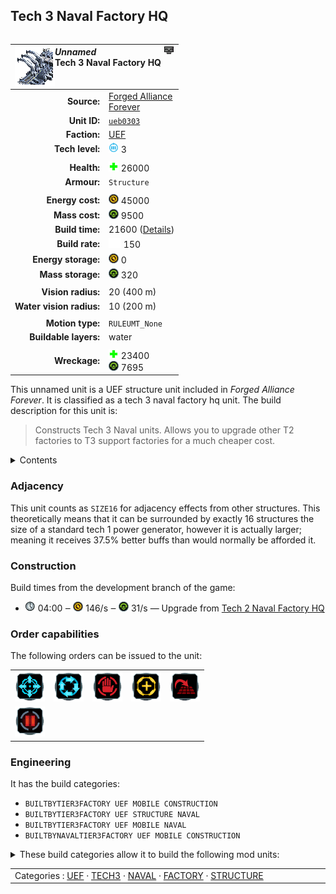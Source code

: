 Tech 3 Naval Factory HQ
----
<table align="right">
    <thead>
        <tr>
            <th align="left" colspan="2">
                <img align="left" src="icons/units/UEB0303_icon.png" title="The unit icon" /><img align="right" src="icons/strategicicons/icon_factoryhq3_naval_rest.png" title="icon_factoryhq3_naval" /><i>Unnamed</i><br />Tech 3 Naval Factory HQ
            </th>
        </tr>
    </thead>
    <tbody>
        <tr>
            <td align="right"><strong>Source:</strong></td>
            <td><a href="Forged Alliance Forever">Forged Alliance<br />Forever</a></td>
        </tr>
        <tr>
            <td align="right"><strong>Unit ID:</strong></td>
            <td><a href="https://github.com/FAForever/fa/D:/faf-development/fa/units/UEB0303/UEB0303_unit.bp"><code>ueb0303</code></a></td>
        </tr>
        <tr>
            <td align="right"><strong>Faction:</strong></td>
            <td><a href="_categories.UEF">UEF</a></td>
        </tr>
        <tr>
            <td align="right"><strong>Tech level:</strong></td>
            <td><img src="icons/T3.png" title="Tech 3" /> 3</td>
        </tr>
        <tr><td align="center" colspan="2"></td></tr>
        <tr>
            <td align="right"><strong>Health:</strong></td>
            <td><img src="icons/health.png" title="Health" /> 26000</td>
        </tr>
        <tr>
            <td align="right"><strong>Armour:</strong></td>
            <td><code>Structure</code></td>
        </tr>
        <tr><td align="center" colspan="2"></td></tr>
        <tr>
            <td align="right"><strong>Energy cost:</strong></td>
            <td><img src="icons/energy.png" title="Energy" /> 45000</td>
        </tr>
        <tr>
            <td align="right"><strong>Mass cost:</strong></td>
            <td><img src="icons/mass.png" title="Mass" /> 9500</td>
        </tr>
        <tr>
            <td align="right"><strong>Build time:</strong></td>
            <td>21600 (<a href="#construction">Details</a>)</td>
        </tr>
        <tr>
            <td align="right"><strong>Build rate:</strong></td>
            <td><img src="icons/build.png" title="Build" /> 150</td>
        </tr>
        <tr>
            <td align="right"><strong>Energy storage:</strong></td>
            <td><img src="icons/energy.png" title="Energy" /> 0</td>
        </tr>
        <tr>
            <td align="right"><strong>Mass storage:</strong></td>
            <td><img src="icons/mass.png" title="Mass" /> 320</td>
        </tr>
        <tr><td align="center" colspan="2"></td></tr>
        <tr>
            <td align="right"><strong>Vision radius:</strong></td>
            <td> <span title="0.40 km, 0.25 mi">20 (400 m)</span></td>
        </tr>
        <tr>
            <td align="right"><strong>Water vision radius:</strong></td>
            <td> <span title="0.20 km, 0.12 mi">10 (200 m)</span></td>
        </tr>
        <tr><td align="center" colspan="2"></td></tr>
        <tr>
            <td align="right"><strong>Motion type:</strong></td>
            <td><code>RULEUMT_None</code></td>
        </tr>
        <tr>
            <td align="right"><strong>Buildable layers:</strong></td>
            <td>water</td>
        </tr>
        <tr><td align="center" colspan="2"></td></tr>
        <tr>
            <td align="right"><strong>Wreckage:</strong></td>
            <td><img src="icons/health.png" title="Health" /> 23400<br /><img src="icons/mass.png" title="Mass" /> 7695</td>
        </tr>
    </tbody>
</table>

This unnamed unit is a UEF structure unit included in *Forged Alliance Forever*.
It is classified as a tech 3 naval factory hq unit.
The build description for this unit is:

<blockquote>Constructs Tech 3 Naval units. Allows you to upgrade other T2 factories to T3 support factories for a much cheaper cost.</blockquote>

<details>
<summary>Contents</summary>

1. – <a href="#adjacency">Adjacency</a>
2. – <a href="#construction">Construction</a>
3. – <a href="#order-capabilities">Order capabilities</a>
4. – <a href="#engineering">Engineering</a>
</details>

### Adjacency
This unit counts as `SIZE16` for adjacency effects from other structures. This theoretically means that it can be surrounded by exactly 16 structures the size of a standard tech 1 power generator, however it is actually larger; meaning it receives 37.5% better buffs than would normally be afforded it. 

### Construction
Build times from the development branch of the game:
* <img src="icons/time.png" title="Time" /> 04:00 ‒ <img src="icons/energy.png" title="Energy" /> 146/s ‒ <img src="icons/mass.png" title="Mass" /> 31/s — Upgrade from <a href="UEB0203">Tech 2 Naval Factory HQ</a>

### Order capabilities
The following orders can be issued to the unit:
<table>
<td><img float="left" src="icons/orders/move.png" title="Move" /></td>
<td><img float="left" src="icons/orders/patrol.png" title="Patrol" /></td>
<td><img float="left" src="icons/orders/stop.png" title="Stop" /></td>
<td><img float="left" src="icons/orders/guard.png" title="Assist" /></td>
<td><img float="left" src="icons/orders/stand-ground.png" title="Fire State" /></td>
<tr>
<td><img float="left" src="icons/orders/pause.png" title="Pause Construction
Pause/unpause current construction order" /></td>
</table>

### Engineering
It has the build categories:
* <code>BUILTBYTIER3FACTORY UEF MOBILE CONSTRUCTION</code>
* <code>BUILTBYTIER3FACTORY UEF STRUCTURE NAVAL</code>
* <code>BUILTBYTIER3FACTORY UEF MOBILE NAVAL</code>
* <code>BUILTBYNAVALTIER3FACTORY UEF MOBILE CONSTRUCTION</code>


<details>
<summary>These build categories allow it to build the following mod units:

</summary>

<table>
    <tr>
        <td><img src="icons/T1.png" title="T1" /></td>
        <td><a href="UEL0105"><img src="icons/units/UEL0105_icon.png" title="Tech 1 Engineer" width="64px" /></a></td>
        <td><a href="UES0203"><img src="icons/units/UES0203_icon.png" title="Tech 1 Attack Submarine" width="64px" /></a></td>
        <td><a href="UES0103"><img src="icons/units/UES0103_icon.png" title="Tech 1 Frigate" width="64px" /></a></td>
    </tr>
    <tr>
        <td><img src="icons/T2.png" title="T2" /></td>
        <td><a href="UEL0208"><img src="icons/units/UEL0208_icon.png" title="Tech 2 Engineer" width="64px" /></a></td>
        <td><a href="XEL0209"><img src="icons/units/XEL0209_icon.png" title="Tech 2 Field Engineer" width="64px" /></a></td>
        <td><a href="XES0102"><img src="icons/units/XES0102_icon.png" title="Tech 2 Torpedo Boat" width="64px" /></a></td>
        <td><a href="UES0201"><img src="icons/units/UES0201_icon.png" title="Tech 2 Destroyer" width="64px" /></a></td>
        <td><a href="UES0202"><img src="icons/units/UES0202_icon.png" title="Tech 2 Cruiser" width="64px" /></a></td>
        <td><a href="XES0205"><img src="icons/units/XES0205_icon.png" title="Tech 2 Shield Boat" width="64px" /></a></td>
    </tr>
    <tr>
        <td><img src="icons/T3.png" title="T3" /></td>
        <td><a href="UEL0309"><img src="icons/units/UEL0309_icon.png" title="Tech 3 Engineer" width="64px" /></a></td>
        <td><a href="UES0304"><img src="icons/units/UES0304_icon.png" title="Tech 3 Strategic Missile Submarine" width="64px" /></a></td>
        <td><a href="UES0302"><img src="icons/units/UES0302_icon.png" title="Tech 3 Battleship" width="64px" /></a></td>
        <td><a href="XES0307"><img src="icons/units/XES0307_icon.png" title="Tech 3 Battlecruiser" width="64px" /></a></td>
    </tr>
</table>

</details>


<table align="center">
<td width="1215px">Categories : 
<a href="_categories.UEF">UEF</a> · 
<a href="_categories.TECH3">TECH3</a> · 
<a href="_categories.NAVAL">NAVAL</a> · 
<a href="_categories.FACTORY">FACTORY</a> · 
<a href="_categories.STRUCTURE">STRUCTURE</a></td>
</table>
